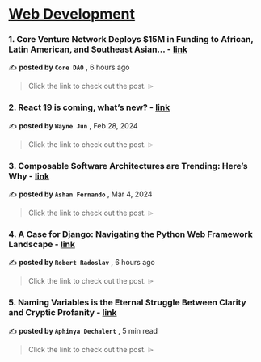 
<h1><a href=https://medium.com/tag/web-development/recommended target="_blank" rel="noopener noreferrer">Web Development</a></h1>
<h3>1. Core Venture Network Deploys $15M in Funding to African, Latin American, and Southeast Asian… - <a href=https://medium.com/@core_dao/core-venture-network-deploys-15m-in-funding-to-african-latin-american-and-southeast-asian-529b14b41047?source=tag_recommended_feed---------0-84----------web_development----------514bc150_bc6a_45ed_a3c4_14d205f5d389------- target="_blank" rel="noopener noreferrer">link</a></h3>

✍️ **posted by `Core DAO`** <date> , 6 hours ago</date>

<blockquote>Click the link to check out the post. ⌲</blockquote>

<h3>2. React 19 is coming, what’s new? - <a href=https://medium.com/stackademic/react-19-is-coming-whats-new-79e2d4b948e4?source=tag_recommended_feed---------1-107----------web_development----------514bc150_bc6a_45ed_a3c4_14d205f5d389------- target="_blank" rel="noopener noreferrer">link</a></h3>

✍️ **posted by `Wayne Jun`** <date> , Feb 28, 2024</date>

<blockquote>Click the link to check out the post. ⌲</blockquote>

<h3>3. Composable Software Architectures are Trending: Here’s Why - <a href=https://medium.com/bitsrc/composable-software-architectures-evolution-b8a40322bb99?source=tag_recommended_feed---------2-85----------web_development----------514bc150_bc6a_45ed_a3c4_14d205f5d389------- target="_blank" rel="noopener noreferrer">link</a></h3>

✍️ **posted by `Ashan Fernando`** <date> , Mar 4, 2024</date>

<blockquote>Click the link to check out the post. ⌲</blockquote>

<h3>4. A Case for Django: Navigating the Python Web Framework Landscape - <a href=https://medium.com/@rbtrsv/a-case-for-django-navigating-the-python-web-framework-landscape-80fa231829bc?source=tag_recommended_feed---------3-84----------web_development----------514bc150_bc6a_45ed_a3c4_14d205f5d389------- target="_blank" rel="noopener noreferrer">link</a></h3>

✍️ **posted by `Robert Radoslav`** <date> , 6 hours ago</date>

<blockquote>Click the link to check out the post. ⌲</blockquote>

<h3>5. Naming Variables is the Eternal Struggle Between Clarity and Cryptic Profanity - <a href=https://medium.com/@PurpleGreenLemon/naming-variables-is-the-eternal-struggle-between-clarity-and-cryptic-profanity-6213cf930692?source=tag_recommended_feed---------4-107----------web_development----------514bc150_bc6a_45ed_a3c4_14d205f5d389------- target="_blank" rel="noopener noreferrer">link</a></h3>

✍️ **posted by `Aphinya Dechalert`** <date> , 5 min read</date>

<blockquote>Click the link to check out the post. ⌲</blockquote>

